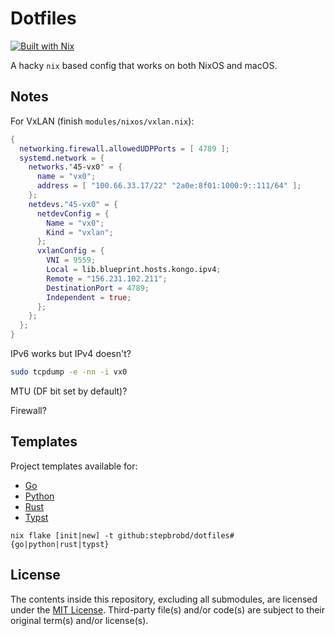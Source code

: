 # Dotfiles

[![Built with Nix](https://builtwithnix.org/badge.svg)](https://builtwithnix.org)

A hacky `nix` based config that works on both NixOS and macOS.

## Notes

For VxLAN (finish `modules/nixos/vxlan.nix`):

```nix
{
  networking.firewall.allowedUDPPorts = [ 4789 ];
  systemd.network = {
    networks."45-vx0" = {
      name = "vx0";
      address = [ "100.66.33.17/22" "2a0e:8f01:1000:9::111/64" ];
    };
    netdevs."45-vx0" = {
      netdevConfig = {
        Name = "vx0";
        Kind = "vxlan";
      };
      vxlanConfig = {
        VNI = 9559;
        Local = lib.blueprint.hosts.kongo.ipv4;
        Remote = "156.231.102.211";
        DestinationPort = 4789;
        Independent = true;
      };
    };
  };
}
```

IPv6 works but IPv4 doesn't?

```sh
sudo tcpdump -e -nn -i vx0
```

MTU (DF bit set by default)?

Firewall?

## Templates

Project templates available for:

- [Go](/templates/go)
- [Python](/templates/python)
- [Rust](/templates/rust)
- [Typst](/templates/typst)

```shell
nix flake [init|new] -t github:stepbrobd/dotfiles#{go|python|rust|typst}
```

## License

The contents inside this repository, excluding all submodules, are licensed under the [MIT License](license.txt).
Third-party file(s) and/or code(s) are subject to their original term(s) and/or license(s).
